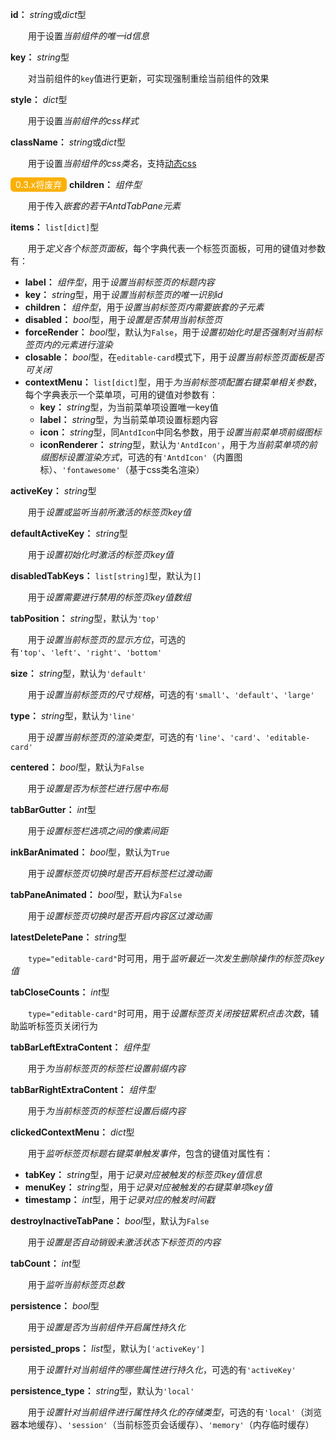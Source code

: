 **id：** *string*或*dict*型

　　用于设置*当前组件的唯一id信息*

**key：** *string*型

　　对当前组件的`key`值进行更新，可实现强制重绘当前组件的效果

**style：** *dict*型

　　用于设置*当前组件的css样式*

**className：** *string*或*dict*型

　　用于设置*当前组件的css类名*，支持[动态css](/advanced-classname)

<font style="color: white; background: #fab005; border-radius: 6px; padding: 3px 8px;">0.3.x将废弃</font> **children：** *组件型*

　　用于传入*嵌套的若干AntdTabPane元素*

**items：** `list[dict]`型

　　用于*定义各个标签页面板*，每个字典代表一个标签页面板，可用的键值对参数有：

- **label：** *组件型*，用于*设置当前标签页的标题内容*
- **key：** *string*型，用于*设置当前标签页的唯一识别id*
- **children：** *组件型*，用于*设置当前标签页内需要嵌套的子元素*
- **disabled：** *bool*型，用于*设置是否禁用当前标签页*
- **forceRender：** *bool*型，默认为`False`，用于*设置初始化时是否强制对当前标签页内的元素进行渲染*
- **closable：** *bool*型，在`editable-card`模式下，用于*设置当前标签页面板是否可关闭*
- **contextMenu：** `list[dict]`型，用于*为当前标签项配置右键菜单相关参数*，每个字典表示一个菜单项，可用的键值对参数有：
  - **key：** *string*型，为当前菜单项设置唯一key值
  - **label：** *string*型，为当前菜单项设置标题内容
  - **icon：** *string*型，同`AntdIcon`中同名参数，用于*设置当前菜单项前缀图标*
  - **iconRenderer：** *string*型，默认为`'AntdIcon'`，用于*为当前菜单项的前缀图标设置渲染方式*，可选的有`'AntdIcon'`（内置图标）、`'fontawesome'`（基于css类名渲染）

**activeKey：** *string*型

　　用于*设置或监听当前所激活的标签页key值*

**defaultActiveKey：** *string*型

　　用于*设置初始化时激活的标签页key值*

**disabledTabKeys：** `list[string]`型，默认为`[]`

　　用于*设置需要进行禁用的标签页key值数组*

**tabPosition：** *string*型，默认为`'top'`

　　用于*设置当前标签页的显示方位*，可选的有`'top'`、`'left'`、`'right'`、`'bottom'`

**size：** *string*型，默认为`'default'`

　　用于*设置当前标签页的尺寸规格*，可选的有`'small'`、`'default'`、`'large'`

**type：** *string*型，默认为`'line'`

　　用于*设置当前标签页的渲染类型*，可选的有`'line'`、`'card'`、`'editable-card'`

**centered：** *bool*型，默认为`False`

　　用于*设置是否为标签栏进行居中布局*

**tabBarGutter：** *int*型

　　用于*设置标签栏选项之间的像素间距*

**inkBarAnimated：** *bool*型，默认为`True`

　　用于*设置标签页切换时是否开启标签栏过渡动画*

**tabPaneAnimated：** *bool*型，默认为`False`

　　用于*设置标签页切换时是否开启内容区过渡动画*

**latestDeletePane：** *string*型

　　`type="editable-card"`时可用，用于*监听最近一次发生删除操作的标签页key值*

**tabCloseCounts：** *int*型

　　`type="editable-card"`时可用，用于*设置标签页关闭按钮累积点击次数*，辅助监听标签页关闭行为

**tabBarLeftExtraContent：** *组件型*

　　用于*为当前标签页的标签栏设置前缀内容*

**tabBarRightExtraContent：** *组件型*

　　用于*为当前标签页的标签栏设置后缀内容*

**clickedContextMenu：** *dict*型

　　用于*监听标签页标题右键菜单触发事件*，包含的键值对属性有：

- **tabKey：** *string*型，用于*记录对应被触发的标签页key值信息*
- **menuKey：** *string*型，用于*记录对应被触发的右键菜单项key值*
- **timestamp：** *int*型，用于*记录对应的触发时间戳*

**destroyInactiveTabPane：** *bool*型，默认为`False`

　　用于*设置是否自动销毁未激活状态下标签页的内容*

**tabCount：** *int*型

　　用于*监听当前标签页总数*

**persistence：** *bool*型

　　用于*设置是否为当前组件开启属性持久化*

**persisted_props：** *list*型，默认为`['activeKey']`

　　用于*设置针对当前组件的哪些属性进行持久化*，可选的有`'activeKey'`

**persistence_type：** *string*型，默认为`'local'`

　　用于*设置针对当前组件进行属性持久化的存储类型*，可选的有`'local'`（浏览器本地缓存）、`'session'`（当前标签页会话缓存）、`'memory'`（内存临时缓存）